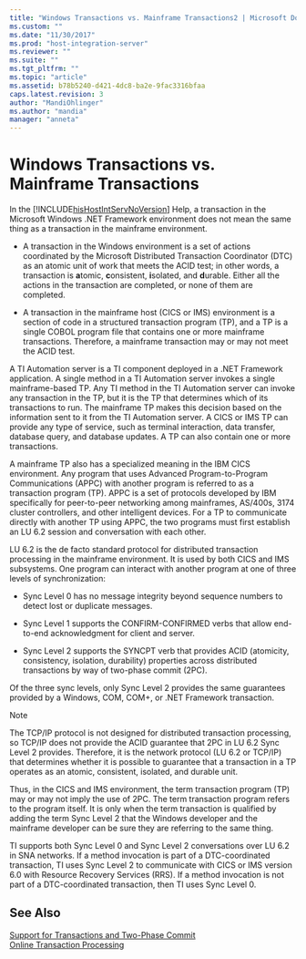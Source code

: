 ```yaml
---
title: "Windows Transactions vs. Mainframe Transactions2 | Microsoft Docs"
ms.custom: ""
ms.date: "11/30/2017"
ms.prod: "host-integration-server"
ms.reviewer: ""
ms.suite: ""
ms.tgt_pltfrm: ""
ms.topic: "article"
ms.assetid: b78b5240-d421-4dc8-ba2e-9fac3316bfaa
caps.latest.revision: 3
author: "MandiOhlinger"
ms.author: "mandia"
manager: "anneta"
---
```

# Windows Transactions vs. Mainframe Transactions
In the [!INCLUDE[hisHostIntServNoVersion](../includes/hishostintservnoversion-md.md)] Help, a transaction in the Microsoft Windows .NET Framework environment does not mean the same thing as a transaction in the mainframe environment.  
  
-   A transaction in the Windows environment is a set of actions coordinated by the Microsoft Distributed Transaction Coordinator (DTC) as an atomic unit of work that meets the ACID test; in other words, a transaction is **a**tomic, **c**onsistent, **i**solated, and **d**urable. Either all the actions in the transaction are completed, or none of them are completed.  
  
-   A transaction in the mainframe host (CICS or IMS) environment is a section of code in a structured transaction program (TP), and a TP is a single COBOL program file that contains one or more mainframe transactions. Therefore, a mainframe transaction may or may not meet the ACID test.  
  
 A TI Automation server is a TI component deployed in a .NET Framework application. A single method in a TI Automation server invokes a single mainframe-based TP. Any TI method in the TI Automation server can invoke any transaction in the TP, but it is the TP that determines which of its transactions to run. The mainframe TP makes this decision based on the information sent to it from the TI Automation server. A CICS or IMS TP can provide any type of service, such as terminal interaction, data transfer, database query, and database updates. A TP can also contain one or more transactions.  
  
 A mainframe TP also has a specialized meaning in the IBM CICS environment. Any program that uses Advanced Program-to-Program Communications (APPC) with another program is referred to as a transaction program (TP). APPC is a set of protocols developed by IBM specifically for peer-to-peer networking among mainframes, AS/400s, 3174 cluster controllers, and other intelligent devices. For a TP to communicate directly with another TP using APPC, the two programs must first establish an LU 6.2 session and conversation with each other.  
  
 LU 6.2 is the de facto standard protocol for distributed transaction processing in the mainframe environment. It is used by both CICS and IMS subsystems. One program can interact with another program at one of three levels of synchronization:  
  
-   Sync Level 0 has no message integrity beyond sequence numbers to detect lost or duplicate messages.  
  
-   Sync Level 1 supports the CONFIRM-CONFIRMED verbs that allow end-to-end acknowledgment for client and server.  
  
-   Sync Level 2 supports the SYNCPT verb that provides ACID (atomicity, consistency, isolation, durability) properties across distributed transactions by way of two-phase commit (2PC).  
  
 Of the three sync levels, only Sync Level 2 provides the same guarantees provided by a Windows, COM, COM+, or .NET Framework transaction.  
  
> [!NOTE]
>  The TCP/IP protocol is not designed for distributed transaction processing, so TCP/IP does not provide the ACID guarantee that 2PC in LU 6.2 Sync Level 2 provides. Therefore, it is the network protocol (LU 6.2 or TCP/IP) that determines whether it is possible to guarantee that a transaction in a TP operates as an atomic, consistent, isolated, and durable unit.  
  
 Thus, in the CICS and IMS environment, the term transaction program (TP) may or may not imply the use of 2PC. The term transaction program refers to the program itself. It is only when the term transaction is qualified by adding the term Sync Level 2 that the Windows developer and the mainframe developer can be sure they are referring to the same thing.  
  
 TI supports both Sync Level 0 and Sync Level 2 conversations over LU 6.2 in SNA networks. If a method invocation is part of a DTC-coordinated transaction, TI uses Sync Level 2 to communicate with CICS or IMS version 6.0 with Resource Recovery Services (RRS). If a method invocation is not part of a DTC-coordinated transaction, then TI uses Sync Level 0.  
  
## See Also  
 [Support for Transactions and Two-Phase Commit](../core/support-for-transactions-and-two-phase-commit2.md)   
 [Online Transaction Processing](../core/online-transaction-processing2.md)